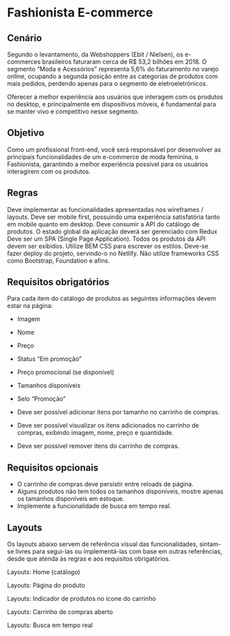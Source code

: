 # Fashionista E-commerce
## Cenário
Segundo o levantamento, da Webshoppers (Ebit / Nielsen), os e-commerces brasileiros faturaram cerca de R$ 53,2 bilhões em 2018. O segmento “Moda e Acessórios” representa 5,6% do faturamento no varejo online, ocupando a segunda posição entre as categorias de produtos com mais pedidos, perdendo apenas para o segmento de eletroeletrônicos.

Oferecer a melhor experiência aos usuários que interagem com os produtos no desktop, e principalmente em dispositivos móveis, é fundamental para se manter vivo e competitivo nesse segmento.

## Objetivo
Como um profissional front-end, você será responsável por desenvolver as principais funcionalidades de um e-commerce de moda feminina, o Fashionista, garantindo a melhor experiência possível para os usuários interagirem com os produtos.

## Regras
Deve implementar as funcionalidades apresentadas nos wireframes / layouts.
Deve ser mobile first, possuindo uma experiência satisfatória tanto em mobile quanto em desktop.
Deve consumir a API do catálogo de produtos.
O estado global da aplicação deverá ser gerenciado com Redux
Deve ser um SPA (Single Page Application).
Todos os produtos da API devem ser exibidos.
Utilize BEM CSS para escrever os estilos.
Deve-se fazer deploy do projeto, servindo-o no Netlify.
Não utilize frameworks CSS como Bootstrap, Foundation e afins.
## Requisitos obrigatórios
Para cada item do catálogo de produtos as seguintes informações devem estar na página:

- Imagem
- Nome
- Preço
- Status “Em promoção”
- Preço promocional (se disponível)
- Tamanhos disponíveis
- Selo “Promoção”
- Deve ser possível adicionar itens por tamanho no carrinho de compras.

- Deve ser possível visualizar os itens adicionados no carrinho de compras, exibindo imagem, nome, preço e quantidade.

- Deve ser possível remover itens do carrinho de compras.

## Requisitos opcionais
- O carrinho de compras deve persistir entre reloads de página.
- Alguns produtos não tem todos os tamanhos disponíveis, mostre apenas os tamanhos disponíveis em estoque.
- Implemente a funcionalidade de busca em tempo real.
## Layouts
Os layouts abaixo servem de referência visual das funcionalidades, sintam-se livres para segui-las ou implementá-las com base em outras referências, desde que atenda às regras e aos requisitos obrigatórios.

Layouts: Home (catálogo)


Layouts: Página do produto


Layouts: Indicador de produtos no ícone do carrinho


Layouts: Carrinho de compras aberto


Layouts: Busca em tempo real
